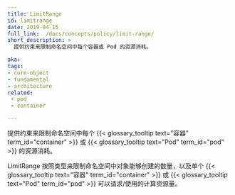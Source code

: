 ```yaml
---
title: LimitRange
id: limitrange
date: 2019-04-15
full_link:  /docs/concepts/policy/limit-range/
short_description: >
  提供约束来限制命名空间中每个容器或 Pod 的资源消耗。

aka: 
tags:
- core-object
- fundamental
- architecture
related:
 - pod
 - container

---
```


<!--
---
title: LimitRange
id: limitrange
date: 2019-04-15
full_link:  /docs/concepts/policy/limit-range/
short_description: >
  Provides constraints to limit resource consumption per Containers or Pods in a namespace.

aka: 
tags:
- core-object
- fundamental
- architecture
related:
 - pod
 - container

---
-->

<!--
 Provides constraints to limit resource consumption per {{< glossary_tooltip text="Containers" term_id="container" >}} or {{< glossary_tooltip text="Pods" term_id="pod" >}} in a namespace.
-->
 提供约束来限制命名空间中每个 {{< glossary_tooltip text="容器" term_id="container" >}} 或 {{< glossary_tooltip text="Pod" term_id="pod" >}} 的资源消耗。

<!--more--> 
<!--
LimitRange limits the quantity of objects that can be created  by type, 
as well as the amount of compute resources that may be requested/consumed by individual {{< glossary_tooltip text="Containers" term_id="container" >}} or {{< glossary_tooltip text="Pods" term_id="pod" >}} in a namespace.
-->
LimitRange 按照类型来限制命名空间中对象能够创建的数量，以及单个 {{< glossary_tooltip text="容器" term_id="container" >}} 或 {{< glossary_tooltip text="Pod" term_id="pod" >}} 可以请求/使用的计算资源量。
